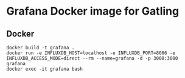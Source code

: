 # Grafana Docker image for Gatling 

## Docker
```
docker build -t grafana .
docker run -e INFLUXDB_HOST=localhost -e INFLUXDB_PORT=8086 -e INFLUXDB_ACCESS_MODE=direct --rm --name=grafana -d -p 3000:3000 grafana
docker exec -it grafana bash
```

